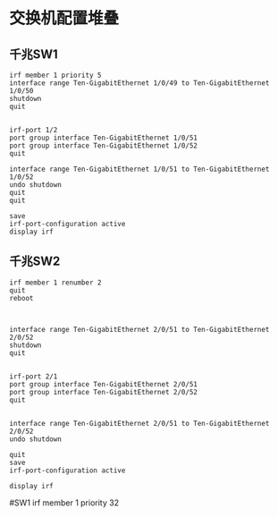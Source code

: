 # 交换机配置堆叠

## 千兆SW1
    irf member 1 priority 5
    interface range Ten-GigabitEthernet 1/0/49 to Ten-GigabitEthernet 1/0/50
    shutdown
    quit
    
    
    irf-port 1/2
    port group interface Ten-GigabitEthernet 1/0/51
    port group interface Ten-GigabitEthernet 1/0/52
    quit
    
    interface range Ten-GigabitEthernet 1/0/51 to Ten-GigabitEthernet 1/0/52
    undo shutdown
    quit
    quit
    
    save
    irf-port-configuration active
    display irf

 
## 千兆SW2

    irf member 1 renumber 2
    quit
    reboot
    
    
     
    interface range Ten-GigabitEthernet 2/0/51 to Ten-GigabitEthernet 2/0/52
    shutdown
    quit
    
    
    irf-port 2/1
    port group interface Ten-GigabitEthernet 2/0/51
    port group interface Ten-GigabitEthernet 2/0/52
    quit
    
    
    interface range Ten-GigabitEthernet 2/0/51 to Ten-GigabitEthernet 2/0/52
    undo shutdown
    
    quit
    save
    irf-port-configuration active
    
    display irf











































#SW1
irf member 1 priority 32
